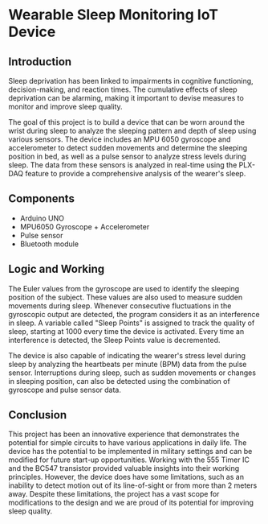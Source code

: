 # Wearable Sleep Monitoring IoT Device

## Introduction
Sleep deprivation has been linked to impairments in cognitive functioning, decision-making, and reaction times. The cumulative effects of sleep deprivation can be alarming, making it important to devise measures to monitor and improve sleep quality.

The goal of this project is to build a device that can be worn around the wrist during sleep to analyze the sleeping pattern and depth of sleep using various sensors. The device includes an MPU 6050 gyroscope and accelerometer to detect sudden movements and determine the sleeping position in bed, as well as a pulse sensor to analyze stress levels during sleep. The data from these sensors is analyzed in real-time using the PLX-DAQ feature to provide a comprehensive analysis of the wearer's sleep.

## Components
* Arduino UNO
* MPU6050 Gyroscope + Accelerometer
* Pulse sensor
* Bluetooth module

## Logic and Working
The Euler values from the gyroscope are used to identify the sleeping position of the subject. These values are also used to measure sudden movements during sleep. Whenever consecutive fluctuations in the gyroscopic output are detected, the program considers it as an interference in sleep. A variable called "Sleep Points" is assigned to track the quality of sleep, starting at 1000 every time the device is activated. Every time an interference is detected, the Sleep Points value is decremented.

The device is also capable of indicating the wearer's stress level during sleep by analyzing the heartbeats per minute (BPM) data from the pulse sensor. Interruptions during sleep, such as sudden movements or changes in sleeping position, can also be detected using the combination of gyroscope and pulse sensor data.

## Conclusion

This project has been an innovative experience that demonstrates the potential for simple circuits to have various applications in daily life. The device has the potential to be implemented in military settings and can be modified for future start-up opportunities. Working with the 555 Timer IC and the BC547 transistor provided valuable insights into their working principles. However, the device does have some limitations, such as an inability to detect motion out of its line-of-sight or from more than 2 meters away. Despite these limitations, the project has a vast scope for modifications to the design and we are proud of its potential for improving sleep quality.
